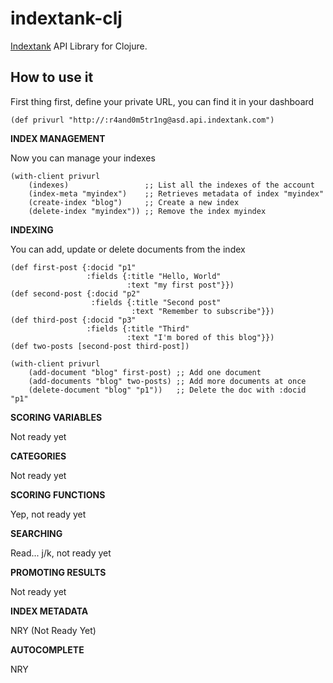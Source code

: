 indextank-clj
==========

[Indextank](https://indextank.com/) API Library for Clojure.

How to use it
----------

First thing first, define your private URL, you can find it in your
dashboard

    (def privurl "http://:r4and0m5tr1ng@asd.api.indextank.com")
    

**INDEX MANAGEMENT**
   
Now you can manage your indexes

    (with-client privurl
        (indexes)                 ;; List all the indexes of the account
        (index-meta "myindex")    ;; Retrieves metadata of index "myindex"
        (create-index "blog")     ;; Create a new index
        (delete-index "myindex")) ;; Remove the index myindex
	
	
	
**INDEXING**

You can add, update or delete documents from the index

    (def first-post {:docid "p1" 
                     :fields {:title "Hello, World"
                              :text "my first post"}})
    (def second-post {:docid "p2"
                      :fields {:title "Second post"
                               :text "Remember to subscribe"}})
    (def third-post {:docid "p3"
                     :fields {:title "Third"
                              :text "I'm bored of this blog"}})
    (def two-posts [second-post third-post])
    
    (with-client privurl
        (add-document "blog" first-post) ;; Add one document
        (add-documents "blog" two-posts) ;; Add more documents at once
        (delete-document "blog" "p1"))   ;; Delete the doc with :docid "p1"

**SCORING VARIABLES**

Not ready yet

**CATEGORIES**

Not ready yet

**SCORING FUNCTIONS**

Yep, not ready yet

**SEARCHING**

Read... j/k, not ready yet

**PROMOTING RESULTS**

Not ready yet

**INDEX METADATA**

NRY (Not Ready Yet)

**AUTOCOMPLETE**

NRY





